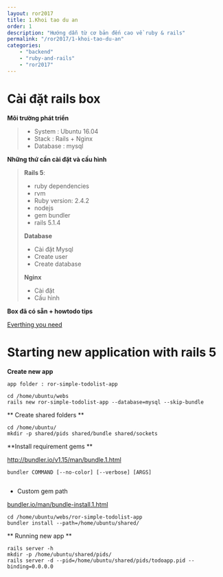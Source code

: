 ```yaml
---
layout: ror2017
title: 1.Khoi tao du an
order: 1
description: "Hướng dẫn từ cơ bản đến cao về ruby & rails" 
permalink: "/ror2017/1-khoi-tao-du-an"
categories: 
    - "backend"
    - "ruby-and-rails"
    - "ror2017"
---
```


# Cài đặt rails box

**Môi trường phát triển**

> - System : Ubuntu 16.04
> - Stack : Rails + Nginx
> - Database : mysql

**Những thứ cần cài đặt và cấu hình**

> **Rails 5**:
> 
> - ruby dependencies
> - rvm
> - Ruby version: 2.4.2
> - nodejs
> - gem bundler
> - rails 5.1.4
> 
> **Database**
> 
> - Cài đặt Mysql
> - Create user
> - Create database
> 
> **Nginx**
> 
> - Cài đặt
> - Cấu hình

**Box đã có sẵn + howtodo tips**

[Everthing you need](https://bitbucket.org/sonnmpersonal/ubuntu-xenial1604-ror)

# Starting new application with rails 5

**Create new app**

```
app folder : ror-simple-todolist-app
```

```
cd /home/ubuntu/webs
rails new ror-simple-todolist-app --database=mysql --skip-bundle
```

** Create shared folders **

```
cd /home/ubuntu/
mkdir -p shared/pids shared/bundle shared/sockets
```

**Install requirement gems **

http://bundler.io/v1.15/man/bundle.1.html

```
bundler COMMAND [--no-color] [--verbose] [ARGS]


```

- Custom gem path

[bundler.io/man/bundle-install.1.html](http://bundler.io/man/bundle-install.1.html)

```
cd /home/ubuntu/webs/ror-simple-todolist-app
bundler install --path=/home/ubuntu/shared/
```

** Running new app **

```
rails server -h
mkdir -p /home/ubuntu/shared/pids/
rails server -d --pid=/home/ubuntu/shared/pids/todoapp.pid --binding=0.0.0.0
```